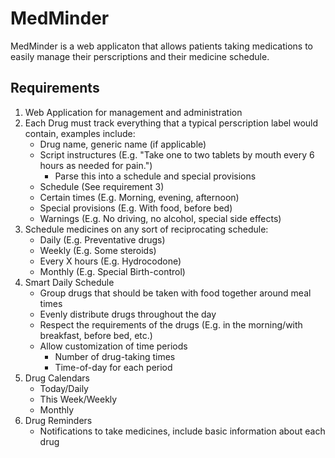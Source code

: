 MedMinder
=========

MedMinder is a web applicaton that allows patients taking medications to easily manage their perscriptions and their medicine schedule.

Requirements
------------

1. Web Application for management and administration
2. Each Drug must track everything that a typical perscription label would contain, examples include:
	* Drug name, generic name (if applicable)
	* Script instructures (E.g. "Take one to two tablets by mouth every 6 hours as needed for pain.")
		* Parse this into a schedule and special provisions
	* Schedule (See requirement 3)
	* Certain times (E.g. Morning, evening, afternoon)
	* Special provisions (E.g. With food, before bed)
	* Warnings (E.g. No driving, no alcohol, special side effects)
3. Schedule medicines on any sort of reciprocating schedule:
	* Daily (E.g. Preventative drugs)
	* Weekly (E.g. Some steroids)
	* Every X hours (E.g. Hydrocodone)
	* Monthly (E.g. Special Birth-control)
4. Smart Daily Schedule
	* Group drugs that should be taken with food together around meal times
	* Evenly distribute drugs throughout the day
	* Respect the requirements of the drugs (E.g. in the morning/with breakfast, before bed, etc.)
	* Allow customization of time periods
		* Number of drug-taking times
		* Time-of-day for each period
5. Drug Calendars
	* Today/Daily
	* This Week/Weekly
	* Monthly
6. Drug Reminders
	* Notifications to take medicines, include basic information about each drug
